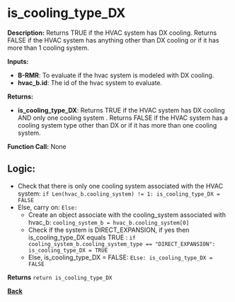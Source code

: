 # is_cooling_type_DX  

**Description:** Returns TRUE if the HVAC system has DX cooling. Returns FALSE if the HVAC system has anything other than DX cooling or if it has more than 1 cooling system.   

**Inputs:**  
- **B-RMR**: To evaluate if the hvac system is modeled with DX cooling.   
- **hvac_b.id**: The id of the hvac system to evaluate.  

**Returns:**  
- **is_cooling_type_DX**: Returns TRUE if the HVAC system has DX cooling AND only one cooling system . Returns FALSE if the HVAC system has a cooling system type other than DX or if it has more than one cooling system.   
 
**Function Call:** None  

## Logic:   
- Check that there is only one cooling system associated with the HVAC system: `if Len(hvac_b.cooling_system) != 1: is_cooling_type_DX = FALSE`  
- Else, carry on: `Else: `
    - Create an object associate with the cooling_system associated with hvac_b: `cooling_system_b = hvac_b.cooling_system[0]`
    - Check if the system is DIRECT_EXPANSION, if yes then is_cooling_type_DX equals TRUE  : `if cooling_system_b.cooling_system_type == "DIRECT_EXPANSION": is_cooling_type_DX = TRUE` 
    - Else, is_cooling_type_DX = FALSE: `ELse: is_cooling_type_DX = FALSE`  

**Returns** `return is_cooling_type_DX`  

**[Back](../_toc.md)**
